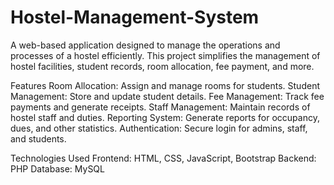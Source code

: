 # Hostel-Management-System
 A web-based application designed to manage the operations and processes of a hostel efficiently. This project simplifies the management of hostel facilities, student records, room allocation, fee payment, and more.

Features
Room Allocation: Assign and manage rooms for students.
Student Management: Store and update student details.
Fee Management: Track fee payments and generate receipts.
Staff Management: Maintain records of hostel staff and duties.
Reporting System: Generate reports for occupancy, dues, and other statistics.
Authentication: Secure login for admins, staff, and students.

Technologies Used
Frontend: HTML, CSS, JavaScript, Bootstrap
Backend: PHP 
Database: MySQL 
